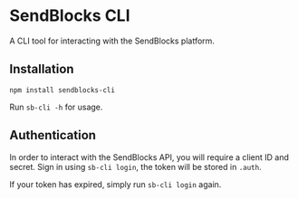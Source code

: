 # SendBlocks CLI

A CLI tool for interacting with the SendBlocks platform.

## Installation

```shell
npm install sendblocks-cli
```

Run `sb-cli -h` for usage.

## Authentication

In order to interact with the SendBlocks API, you will require a client ID and secret. Sign in using `sb-cli login`, the token will be stored in `.auth`.

If your token has expired, simply run `sb-cli login` again.
